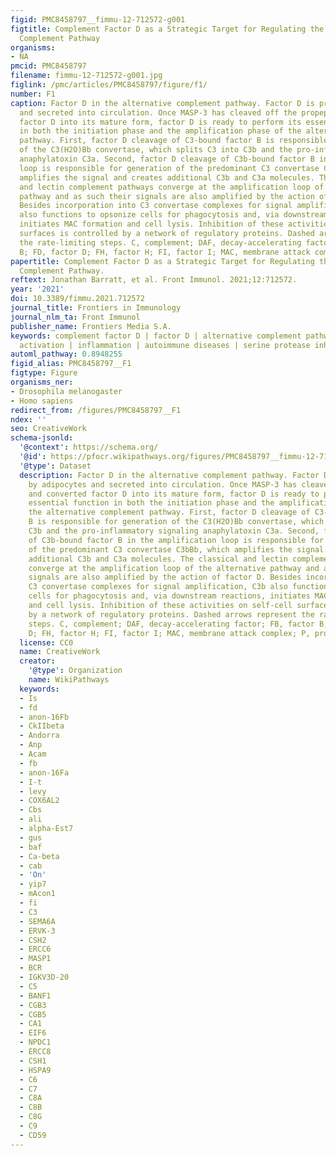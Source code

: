 ```yaml
---
figid: PMC8458797__fimmu-12-712572-g001
figtitle: Complement Factor D as a Strategic Target for Regulating the Alternative
  Complement Pathway
organisms:
- NA
pmcid: PMC8458797
filename: fimmu-12-712572-g001.jpg
figlink: /pmc/articles/PMC8458797/figure/f1/
number: F1
caption: Factor D in the alternative complement pathway. Factor D is produced by adipocytes
  and secreted into circulation. Once MASP-3 has cleaved off the propeptide and converted
  factor D into its mature form, factor D is ready to perform its essential function
  in both the initiation phase and the amplification phase of the alternative complement
  pathway. First, factor D cleavage of C3-bound factor B is responsible for generation
  of the C3(H2O)Bb convertase, which splits C3 into C3b and the pro-inflammatory signaling
  anaphylatoxin C3a. Second, factor D cleavage of C3b-bound factor B in the amplification
  loop is responsible for generation of the predominant C3 convertase C3bBb, which
  amplifies the signal and creates additional C3b and C3a molecules. The classical
  and lectin complement pathways converge at the amplification loop of the alternative
  pathway and as such their signals are also amplified by the action of factor D.
  Besides incorporation into C3 convertase complexes for signal amplification, C3b
  also functions to opsonize cells for phagocytosis and, via downstream reactions,
  initiates MAC formation and cell lysis. Inhibition of these activities on self-cell
  surfaces is controlled by a network of regulatory proteins. Dashed arrows represent
  the rate-limiting steps. C, complement; DAF, decay-accelerating factor; FB, factor
  B; FD, factor D; FH, factor H; FI, factor I; MAC, membrane attack complex; P, properdin.
papertitle: Complement Factor D as a Strategic Target for Regulating the Alternative
  Complement Pathway.
reftext: Jonathan Barratt, et al. Front Immunol. 2021;12:712572.
year: '2021'
doi: 10.3389/fimmu.2021.712572
journal_title: Frontiers in Immunology
journal_nlm_ta: Front Immunol
publisher_name: Frontiers Media S.A.
keywords: complement factor D | factor D | alternative complement pathway | complement
  activation | inflammation | autoimmune diseases | serine protease inhibitors
automl_pathway: 0.8948255
figid_alias: PMC8458797__F1
figtype: Figure
organisms_ner:
- Drosophila melanogaster
- Homo sapiens
redirect_from: /figures/PMC8458797__F1
ndex: ''
seo: CreativeWork
schema-jsonld:
  '@context': https://schema.org/
  '@id': https://pfocr.wikipathways.org/figures/PMC8458797__fimmu-12-712572-g001.html
  '@type': Dataset
  description: Factor D in the alternative complement pathway. Factor D is produced
    by adipocytes and secreted into circulation. Once MASP-3 has cleaved off the propeptide
    and converted factor D into its mature form, factor D is ready to perform its
    essential function in both the initiation phase and the amplification phase of
    the alternative complement pathway. First, factor D cleavage of C3-bound factor
    B is responsible for generation of the C3(H2O)Bb convertase, which splits C3 into
    C3b and the pro-inflammatory signaling anaphylatoxin C3a. Second, factor D cleavage
    of C3b-bound factor B in the amplification loop is responsible for generation
    of the predominant C3 convertase C3bBb, which amplifies the signal and creates
    additional C3b and C3a molecules. The classical and lectin complement pathways
    converge at the amplification loop of the alternative pathway and as such their
    signals are also amplified by the action of factor D. Besides incorporation into
    C3 convertase complexes for signal amplification, C3b also functions to opsonize
    cells for phagocytosis and, via downstream reactions, initiates MAC formation
    and cell lysis. Inhibition of these activities on self-cell surfaces is controlled
    by a network of regulatory proteins. Dashed arrows represent the rate-limiting
    steps. C, complement; DAF, decay-accelerating factor; FB, factor B; FD, factor
    D; FH, factor H; FI, factor I; MAC, membrane attack complex; P, properdin.
  license: CC0
  name: CreativeWork
  creator:
    '@type': Organization
    name: WikiPathways
  keywords:
  - Is
  - fd
  - anon-16Fb
  - CkIIbeta
  - Andorra
  - Anp
  - Acam
  - fb
  - anon-16Fa
  - I-t
  - levy
  - COX6AL2
  - Cbs
  - ali
  - alpha-Est7
  - gus
  - baf
  - Ca-beta
  - cab
  - 'On'
  - yip7
  - mAcon1
  - fi
  - C3
  - SEMA6A
  - ERVK-3
  - CSH2
  - ERCC6
  - MASP1
  - BCR
  - IGKV3D-20
  - C5
  - BANF1
  - CGB3
  - CGB5
  - CA1
  - EIF6
  - NPDC1
  - ERCC8
  - CSH1
  - HSPA9
  - C6
  - C7
  - C8A
  - C8B
  - C8G
  - C9
  - CD59
---
```

